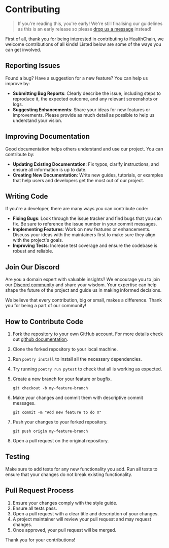 # Contributing
> If you're reading this, you're early! We're still finalising our guidelines as this is an early release so please [drop us a message](https://discord.gg/jG4UWCUh) instead!
>

First of all, thank you for being interested in contributing to HealthChain, we welcome contributions of all kinds! Listed below are some of the ways you can get involved.

## Reporting Issues

Found a bug? Have a suggestion for a new feature? You can help us improve by:

- **Submitting Bug Reports**: Clearly describe the issue, including steps to reproduce it, the expected outcome, and any relevant screenshots or logs.
- **Suggesting Enhancements**: Share your ideas for new features or improvements. Please provide as much detail as possible to help us understand your vision.

## Improving Documentation

Good documentation helps others understand and use our project. You can contribute by:

- **Updating Existing Documentation**: Fix typos, clarify instructions, and ensure all information is up to date.
- **Creating New Documentation**: Write new guides, tutorials, or examples that help users and developers get the most out of our project.

## Writing Code

If you're a developer, there are many ways you can contribute code:

- **Fixing Bugs**: Look through the issue tracker and find bugs that you can fix. Be sure to reference the issue number in your commit messages.
- **Implementing Features**: Work on new features or enhancements. Discuss your ideas with the maintainers first to make sure they align with the project's goals.
- **Improving Tests**: Increase test coverage and ensure the codebase is robust and reliable.

## Join Our Discord

Are you a domain expert with valuable insights? We encourage you to join our [Discord community](https://discord.gg/jG4UWCUh) and share your wisdom. Your expertise can help shape the future of the project and guide us in making informed decisions.

We believe that every contribution, big or small, makes a difference. Thank you for being a part of our community!

## How to Contribute Code

1. Fork the repository to your own GitHub account. For more details check out [github documentation](https://docs.github.com/en/pull-requests/collaborating-with-pull-requests/working-with-forks/fork-a-repo).

2. Clone the forked repository to your local machine.

3. Run `poetry install` to install all the necessary dependencies.

4. Try running `poetry run pytest` to check that all is working as expected.

5. Create a new branch for your feature or bugfix.

    ```shell
    git checkout -b my-feature-branch
    ```

6. Make your changes and commit them with descriptive commit messages.

    ```shell
    git commit -m "Add new feature to do X"
    ```

7. Push your changes to your forked repository.

    ```shell
    git push origin my-feature-branch
    ```

8. Open a pull request on the original repository.


## Testing

Make sure to add tests for any new functionality you add. Run all tests to ensure that your changes do not break existing functionality.

## Pull Request Process

1. Ensure your changes comply with the style guide.
2. Ensure all tests pass.
3. Open a pull request with a clear title and description of your changes.
4. A project maintainer will review your pull request and may request changes.
5. Once approved, your pull request will be merged.

Thank you for your contributions!
